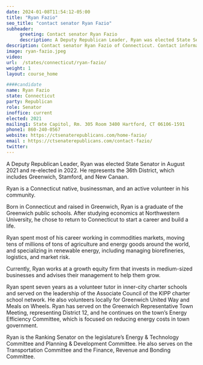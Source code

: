 ```yaml
---
date: 2024-01-08T11:54:12-05:00
title: "Ryan Fazio"
seo_title: "contact senator Ryan Fazio"
subheader:
     greeting: Contact senator Ryan Fazio
     description: A Deputy Republican Leader, Ryan was elected State Senator in August 2021 and re-elected in 2022. He represents the 36th District, which includes Greenwich, Stamford, and New Canaan.
description: Contact senator Ryan Fazio of Connecticut. Contact information for Ryan Fazio includes email address, phone number, and mailing address.
image: ryan-fazio.jpeg
video:
url:  /states/connecticut/ryan-fazio/
weight: 1
layout: course_home

####candidate
name: Ryan Fazio
state: Connecticut
party: Republican
role: Senator
inoffice: current
elected: 2021
mailing1: State Capitol, Rm. 305 Room 3400 Hartford, CT 06106-1591
phone1: 860-240-0567
website: https://ctsenaterepublicans.com/home-fazio/
email : https://ctsenaterepublicans.com/contact-fazio/
twitter:  
---
```


A Deputy Republican Leader, Ryan was elected State Senator in August 2021 and re-elected in 2022. He represents the 36th District, which includes Greenwich, Stamford, and New Canaan.

Ryan is a Connecticut native, businessman, and an active volunteer in his community.

Born in Connecticut and raised in Greenwich, Ryan is a graduate of the Greenwich public schools. After studying economics at Northwestern University, he chose to return to Connecticut to start a career and build a life.

Ryan spent most of his career working in commodities markets, moving tens of millions of tons of agriculture and energy goods around the world, and specializing in renewable energy, including managing biorefineries, logistics,
and market risk.

Currently, Ryan works at a growth equity firm that invests in medium-sized businesses and advises their management to help them grow.

Ryan spent seven years as a volunteer tutor in inner-city charter schools and served on the leadership of the Associate Council of the KIPP charter school network. He also volunteers locally for Greenwich United Way and Meals on Wheels. Ryan has served on the Greenwich Representative Town Meeting, representing District 12, and he continues on the town’s Energy Efficiency Committee, which is focused on reducing energy costs in town government.

Ryan is the Ranking Senator on the legislature’s Energy & Technology Committee and Planning & Development Committee. He also serves on the Transportation Committee and the Finance, Revenue and Bonding Committee.
